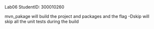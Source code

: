 Lab06
StudentID: 300010260

mvn_pakage will build the project and packages and the flag -Dskip will skip all the unit tests during the build